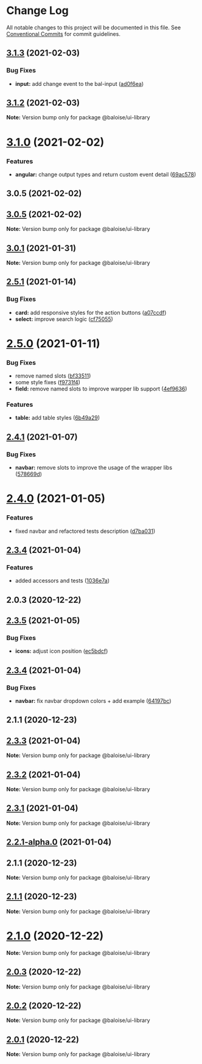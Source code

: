 # Change Log

All notable changes to this project will be documented in this file.
See [Conventional Commits](https://conventionalcommits.org) for commit guidelines.

## [3.1.3](https://github.com/baloise/ui-library/compare/v3.1.2...v3.1.3) (2021-02-03)


### Bug Fixes

* **input:** add change event to the bal-input ([ad0f6ea](https://github.com/baloise/ui-library/commit/ad0f6eaf81c25996915e76a8e27a302506ae0204))





## [3.1.2](https://github.com/baloise/ui-library/compare/v3.1.1...v3.1.2) (2021-02-03)

**Note:** Version bump only for package @baloise/ui-library





# [3.1.0](https://github.com/baloise/ui-library/compare/v3.0.6...v3.1.0) (2021-02-02)


### Features

* **angular:** change output types and return custom event detail ([69ac578](https://github.com/baloise/ui-library/commit/69ac57832c2b60e80aab7d303bb60cca73858f9b))



## 3.0.5 (2021-02-02)





## [3.0.5](https://github.com/baloise/ui-library/compare/v3.0.4...v3.0.5) (2021-02-02)

**Note:** Version bump only for package @baloise/ui-library





## [3.0.1](https://github.com/baloise/ui-library/compare/v3.0.0...v3.0.1) (2021-01-31)

**Note:** Version bump only for package @baloise/ui-library





## [2.5.1](https://github.com/baloise/ui-library/compare/v2.5.0...v2.5.1) (2021-01-14)


### Bug Fixes

* **card:** add responsive styles for the action buttons ([a07ccdf](https://github.com/baloise/ui-library/commit/a07ccdf7c9e5c66352f842ca5e9da14ee78a3591))
* **select:** improve search logic ([cf75055](https://github.com/baloise/ui-library/commit/cf75055173f2b72d95837f0010930631bae70d9a))





# [2.5.0](https://github.com/baloise/ui-library/compare/v2.4.1...v2.5.0) (2021-01-11)


### Bug Fixes

* remove named slots ([bf33511](https://github.com/baloise/ui-library/commit/bf3351152b729591d0f91a96d3c5868abbccd0ab))
* some style fixes ([f9731f4](https://github.com/baloise/ui-library/commit/f9731f456dd7eeff305914648a8598d73d129eaf))
* **field:** remove named slots to improve warpper lib support ([4ef9636](https://github.com/baloise/ui-library/commit/4ef96365ce30fc5a6793ab4aad3e666a97e5a4b7))


### Features

* **table:** add table styles ([6b49a29](https://github.com/baloise/ui-library/commit/6b49a297208b5f1682235aab596f9965665b1924))





## [2.4.1](https://github.com/baloise/ui-library/compare/v2.4.0...v2.4.1) (2021-01-07)


### Bug Fixes

* **navbar:** remove slots to improve the usage of the wrapper libs ([578669d](https://github.com/baloise/ui-library/commit/578669dbbf23366e85f38c5e9eb51d0e40e50943))





# [2.4.0](https://github.com/baloise/ui-library/compare/v2.3.5...v2.4.0) (2021-01-05)


### Features

* fixed navbar and refactored tests description ([d7ba031](https://github.com/baloise/ui-library/commit/d7ba031c0db6caa9d80b63d24906a51fab291a06))



## [2.3.4](https://github.com/baloise/ui-library/compare/v2.0.3...v2.3.4) (2021-01-04)


### Features

* added accessors and tests ([1036e7a](https://github.com/baloise/ui-library/commit/1036e7a7e7fcc4e82c7c6c116006162f9880c444))



## 2.0.3 (2020-12-22)





## [2.3.5](https://github.com/baloise/ui-library/compare/v2.3.4...v2.3.5) (2021-01-05)


### Bug Fixes

* **icons:** adjust icon position ([ec5bdcf](https://github.com/baloise/ui-library/commit/ec5bdcf48f2ae6aa157bf50ec8795761e56af129))





## [2.3.4](https://github.com/baloise/ui-library/compare/v2.3.3...v2.3.4) (2021-01-04)


### Bug Fixes

* **navbar:** fix navbar dropdown colors + add example ([64197bc](https://github.com/baloise/ui-library/commit/64197bc5cd50bd21cac1f717a29523ac2d8f51d3))



## 2.1.1 (2020-12-23)





## [2.3.3](https://github.com/baloise/ui-library/compare/v2.3.2...v2.3.3) (2021-01-04)

**Note:** Version bump only for package @baloise/ui-library





## [2.3.2](https://github.com/baloise/ui-library/compare/v2.3.1...v2.3.2) (2021-01-04)

**Note:** Version bump only for package @baloise/ui-library





## [2.3.1](https://github.com/baloise/ui-library/compare/v2.3.0...v2.3.1) (2021-01-04)

**Note:** Version bump only for package @baloise/ui-library





## [2.2.1-alpha.0](https://github.com/baloise/ui-library/compare/v2.2.0-alpha.2...v2.2.1-alpha.0) (2021-01-04)



## 2.1.1 (2020-12-23)

**Note:** Version bump only for package @baloise/ui-library





## [2.1.1](https://github.com/baloise/ui-library/compare/v2.1.0...v2.1.1) (2020-12-23)

**Note:** Version bump only for package @baloise/ui-library





# [2.1.0](https://github.com/baloise/ui-library/compare/v2.0.3...v2.1.0) (2020-12-22)

**Note:** Version bump only for package @baloise/ui-library





## [2.0.3](https://github.com/baloise/ui-library/compare/v2.0.2...v2.0.3) (2020-12-22)

**Note:** Version bump only for package @baloise/ui-library





## [2.0.2](https://github.com/baloise/ui-library/compare/v2.0.1...v2.0.2) (2020-12-22)

**Note:** Version bump only for package @baloise/ui-library





## [2.0.1](https://github.com/baloise/ui-library/compare/v2.0.0...v2.0.1) (2020-12-22)

**Note:** Version bump only for package @baloise/ui-library
